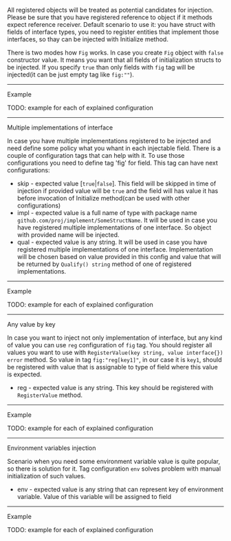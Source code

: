 All registered objects will be treated as potential candidates
for injection.
Please be sure that you have registered reference to object
if it methods expect reference receiver.
Default scenario to use it: you have struct with fields of
interface types, you need to register entities that implement
those interfaces, so thay can be injected with Initialize method.

There is two modes how `Fig` works. In case you create `Fig` object
with `false` constructor value. It means you want that all fields
of initialization structs to be injected. If you specify `true`
 than only fields with `fig` tag will be injected(it can be just empty
 tag like `fig:""`).

***
Example

TODO: example for each of explained configuration


****
Multiple implementations of interface

In case you have multiple implementations registered to be injected and need define some policy what you whant in each injectable field.
There is a couple of configuration tags that can help with it.
To use those configurations you need to define tag 'fig' for field.
This tag can have next configurations:
- skip - expected value [`true`|`false`].
This field will be skipped in time of injection
if provided value will be `true` and the field will
has value it has before invocation of Initialize
method(can be used with other configurations)
- impl - expected value is a full name of type with
package name `github.com/proj/implement/SomeStructName`.
It will be used in case you have registered multiple
implementations of one interface. So object with provided
name will be injected.
- qual - expected value is any string. It will be used
in case you have registered multiple implementations
of one interface. Implementation will be chosen based on
value provided in this config and value that will be
returned by `Qualify() string` method of one of
registered implementations.

***
Example

TODO: example for each of explained configuration

****
Any value by key

In case you want to inject not only implementation of interface, but
any kind of value you can use `reg` configuration of `fig` tag.
You should register all values you want to use with
`RegisterValue(key string, value interface{}) error` method.
So value in tag `fig:"reg[key1]"`, in our case it is `key1`, should
be registered with value that is assignable to type of field where
this value is expected.
- reg - expected value is any string. This key should be
registered with `RegisterValue` method.

***
Example

TODO: example for each of explained configuration

***
Environment variables injection

Scenario when you need some environment variable value is quite
popular, so there is solution for it. Tag configuration `env` solves
problem with manual initialization of such values.
- env - expected value is any string that can represent key of
environment variable. Value of this variable will be assigned to field

***
Example

TODO: example for each of explained configuration
